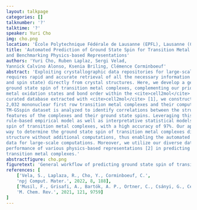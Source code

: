 ```yaml
---
layout: talkpage
categories: []
talknumber: '?'
talktime: '?'
speaker: Yuri Cho
img: cho.png
location: 'École Polytechnique Fédérale de Lausanne (EPFL), Lausanne (CH)'
title: 'Automated Prediction of Ground State Spin for Transition Metal Complexes
and Benchmarking Physics-based Representations'
authors: 'Yuri Cho, Ruben Laplaz, Sergi Velad,
Yannick Calvino Alonso, Ksenia Briling, Clémence Corminboeuf'
abstract: 'Exploiting crystallographic data repositories for large-scale quantum chemical computations
requires rapid and accurate retrieval of all the necessary information (molecular structure, charge,
and spin state) directly from crystal structures. Here, we develop a general approach to predict the
ground state spin of transition metal complexes, complementing our prior work on determining
metal oxidation states and bond order within the <cite>cell2mol</cite> software. Starting from a previously
curated database extracted with <cite>cell2mol</cite> [1], we construct the TM-GSspin dataset, which contains
2,032 mononuclear first row transition metal complexes and their computed ground state spins.
TM-GSspin dataset is analyzed to identify correlations between the structural and electronic
features of the complexes and their ground state spins. Leveraging this knowledge, we build a
rule-based empirical model as well as interpretative statistical models that assign the ground state
spin of transition metal complexes, with a high accuracy of 97%. Our approach provides a practical
way to determine the ground state spin of transition metal complexes directly from the crystal
structure without additional computations, thus enabling the automated use of crystallographic
data for large-scale computations. Moreover, we utilize our diverse dataset to benchmark the
performance of various physics-based representations [2] in predicting the molecular properties of
transition metal complexes.'
abstractfigure: cho.png
figuretext: 'General workflow of predicting ground state spin of transition metal complexes.'
references: [
    ['Vela, S., Laplaza, R., Cho, Y., Corminboeuf, C.',
    'npj Comput. Mater.', 2022, 8, 188],
    ['Musil, F., Grisafi, A., Bartók, A. P., Ortner, C., Csányi, G., Ceriotti',
    'M. Chem. Rev.', 2021, 121, 9759]
]
---
```

